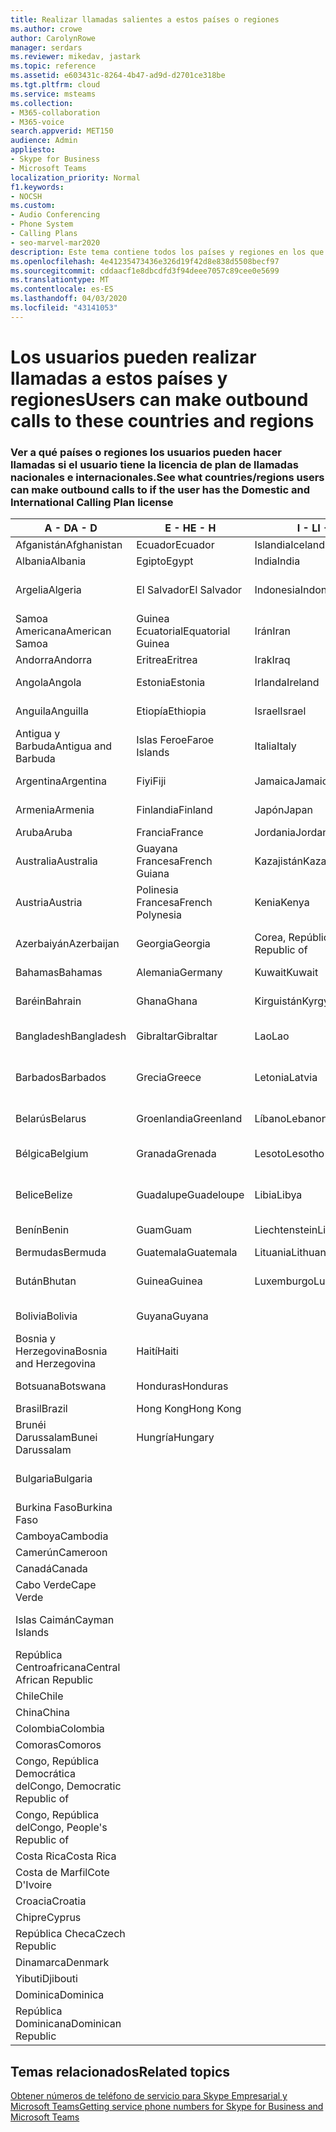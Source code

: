 ```yaml
---
title: Realizar llamadas salientes a estos países o regiones
ms.author: crowe
author: CarolynRowe
manager: serdars
ms.reviewer: mikedav, jastark
ms.topic: reference
ms.assetid: e603431c-8264-4b47-ad9d-d2701ce318be
ms.tgt.pltfrm: cloud
ms.service: msteams
ms.collection:
- M365-collaboration
- M365-voice
search.appverid: MET150
audience: Admin
appliesto:
- Skype for Business
- Microsoft Teams
localization_priority: Normal
f1.keywords:
- NOCSH
ms.custom:
- Audio Conferencing
- Phone System
- Calling Plans
- seo-marvel-mar2020
description: Este tema contiene todos los países y regiones en los que los usuarios pueden realizar llamadas si tienen un plan de llamadas.
ms.openlocfilehash: 4e41235473436e326d19f42d8e838d5508becf97
ms.sourcegitcommit: cddaacf1e8dbcdfd3f94deee7057c89cee0e5699
ms.translationtype: MT
ms.contentlocale: es-ES
ms.lasthandoff: 04/03/2020
ms.locfileid: "43141053"
---
```

# <a name="users-can-make-outbound-calls-to-these-countries-and-regions"></a><span data-ttu-id="6498c-103">Los usuarios pueden realizar llamadas a estos países y regiones</span><span class="sxs-lookup"><span data-stu-id="6498c-103">Users can make outbound calls to these countries and regions</span></span>

### <a name="see-what-countriesregions-users-can-make-outbound-calls-to-if-the-user-has-the-domestic-and-international-calling-plan-license"></a><span data-ttu-id="6498c-104">Ver a qué países o regiones los usuarios pueden hacer llamadas si el usuario tiene la licencia de plan de llamadas nacionales e internacionales.</span><span class="sxs-lookup"><span data-stu-id="6498c-104">See what countries/regions users can make outbound calls to if the user has the Domestic and International Calling Plan license</span></span>

|<span data-ttu-id="6498c-105">**A - D**</span><span class="sxs-lookup"><span data-stu-id="6498c-105">**A - D**</span></span>| <span data-ttu-id="6498c-106">**E - H**</span><span class="sxs-lookup"><span data-stu-id="6498c-106">**E - H**</span></span>|<span data-ttu-id="6498c-107">**I - L**</span><span class="sxs-lookup"><span data-stu-id="6498c-107">**I - L**</span></span>|<span data-ttu-id="6498c-108">**M - O**</span><span class="sxs-lookup"><span data-stu-id="6498c-108">**M - O**</span></span>|<span data-ttu-id="6498c-109">**P - S**</span><span class="sxs-lookup"><span data-stu-id="6498c-109">**P - S**</span></span>|<span data-ttu-id="6498c-110">**T - Z**</span><span class="sxs-lookup"><span data-stu-id="6498c-110">**T - Z**</span></span>|
---|---|---|---|---|---|
|<span data-ttu-id="6498c-111">Afganistán</span><span class="sxs-lookup"><span data-stu-id="6498c-111">Afghanistan</span></span>|<span data-ttu-id="6498c-112">Ecuador</span><span class="sxs-lookup"><span data-stu-id="6498c-112">Ecuador</span></span> |<span data-ttu-id="6498c-113">Islandia</span><span class="sxs-lookup"><span data-stu-id="6498c-113">Iceland</span></span> |<span data-ttu-id="6498c-114">Macao</span><span class="sxs-lookup"><span data-stu-id="6498c-114">Macau</span></span> |<span data-ttu-id="6498c-115">Pakistán</span><span class="sxs-lookup"><span data-stu-id="6498c-115">Pakistan</span></span> |<span data-ttu-id="6498c-116">Taiwán</span><span class="sxs-lookup"><span data-stu-id="6498c-116">Taiwan</span></span>   |
|<span data-ttu-id="6498c-117">Albania</span><span class="sxs-lookup"><span data-stu-id="6498c-117">Albania</span></span>|<span data-ttu-id="6498c-118">Egipto</span><span class="sxs-lookup"><span data-stu-id="6498c-118">Egypt</span></span> |<span data-ttu-id="6498c-119">India</span><span class="sxs-lookup"><span data-stu-id="6498c-119">India</span></span> |<span data-ttu-id="6498c-120">Macedonia</span><span class="sxs-lookup"><span data-stu-id="6498c-120">Macedonia</span></span> |<span data-ttu-id="6498c-121">Palaos</span><span class="sxs-lookup"><span data-stu-id="6498c-121">Palau</span></span> |<span data-ttu-id="6498c-122">Tayikistán</span><span class="sxs-lookup"><span data-stu-id="6498c-122">Tajikistan</span></span>   |
|<span data-ttu-id="6498c-123">Argelia</span><span class="sxs-lookup"><span data-stu-id="6498c-123">Algeria</span></span>|<span data-ttu-id="6498c-124">El Salvador</span><span class="sxs-lookup"><span data-stu-id="6498c-124">El Salvador</span></span> |<span data-ttu-id="6498c-125">Indonesia</span><span class="sxs-lookup"><span data-stu-id="6498c-125">Indonesia</span></span> |<span data-ttu-id="6498c-126">Malaui</span><span class="sxs-lookup"><span data-stu-id="6498c-126">Malawi</span></span> |<span data-ttu-id="6498c-127">Autoridad Nacional Palestina</span><span class="sxs-lookup"><span data-stu-id="6498c-127">Palestinian Authority</span></span> |<span data-ttu-id="6498c-128">Tanzania, República Unida de</span><span class="sxs-lookup"><span data-stu-id="6498c-128">Tanzania, United Republic of</span></span>  |
|<span data-ttu-id="6498c-129">Samoa Americana</span><span class="sxs-lookup"><span data-stu-id="6498c-129">American Samoa</span></span>|<span data-ttu-id="6498c-130">Guinea Ecuatorial</span><span class="sxs-lookup"><span data-stu-id="6498c-130">Equatorial Guinea</span></span> |<span data-ttu-id="6498c-131">Irán</span><span class="sxs-lookup"><span data-stu-id="6498c-131">Iran</span></span> |<span data-ttu-id="6498c-132">Malasia</span><span class="sxs-lookup"><span data-stu-id="6498c-132">Malaysia</span></span> |<span data-ttu-id="6498c-133">Panamá</span><span class="sxs-lookup"><span data-stu-id="6498c-133">Panama</span></span> | <span data-ttu-id="6498c-134">Tailandia</span><span class="sxs-lookup"><span data-stu-id="6498c-134">Thailand</span></span>   |
|<span data-ttu-id="6498c-135">Andorra</span><span class="sxs-lookup"><span data-stu-id="6498c-135">Andorra</span></span> |<span data-ttu-id="6498c-136">Eritrea</span><span class="sxs-lookup"><span data-stu-id="6498c-136">Eritrea</span></span> |<span data-ttu-id="6498c-137">Irak</span><span class="sxs-lookup"><span data-stu-id="6498c-137">Iraq</span></span> |<span data-ttu-id="6498c-138">Mali</span><span class="sxs-lookup"><span data-stu-id="6498c-138">Mali</span></span> |<span data-ttu-id="6498c-139">Paraguay</span><span class="sxs-lookup"><span data-stu-id="6498c-139">Paraguay</span></span> |<span data-ttu-id="6498c-140">Togo</span><span class="sxs-lookup"><span data-stu-id="6498c-140">Togo</span></span>   |
|<span data-ttu-id="6498c-141">Angola</span><span class="sxs-lookup"><span data-stu-id="6498c-141">Angola</span></span> |<span data-ttu-id="6498c-142">Estonia</span><span class="sxs-lookup"><span data-stu-id="6498c-142">Estonia</span></span> |<span data-ttu-id="6498c-143">Irlanda</span><span class="sxs-lookup"><span data-stu-id="6498c-143">Ireland</span></span> |<span data-ttu-id="6498c-144">Malta</span><span class="sxs-lookup"><span data-stu-id="6498c-144">Malta</span></span> |<span data-ttu-id="6498c-145">Perú</span><span class="sxs-lookup"><span data-stu-id="6498c-145">Peru</span></span> | <span data-ttu-id="6498c-146">Trinidad y Tobago</span><span class="sxs-lookup"><span data-stu-id="6498c-146">Trinidad and Tobago</span></span>  |
|<span data-ttu-id="6498c-147">Anguila</span><span class="sxs-lookup"><span data-stu-id="6498c-147">Anguilla</span></span> |<span data-ttu-id="6498c-148">Etiopía</span><span class="sxs-lookup"><span data-stu-id="6498c-148">Ethiopia</span></span> |<span data-ttu-id="6498c-149">Israel</span><span class="sxs-lookup"><span data-stu-id="6498c-149">Israel</span></span> |<span data-ttu-id="6498c-150">Islas Marshall</span><span class="sxs-lookup"><span data-stu-id="6498c-150">Marshall Islands</span></span> | <span data-ttu-id="6498c-151">Filipinas</span><span class="sxs-lookup"><span data-stu-id="6498c-151">Philippines</span></span> | <span data-ttu-id="6498c-152">Turquía</span><span class="sxs-lookup"><span data-stu-id="6498c-152">Turkey</span></span> |
|<span data-ttu-id="6498c-153">Antigua y Barbuda</span><span class="sxs-lookup"><span data-stu-id="6498c-153">Antigua and Barbuda</span></span> | <span data-ttu-id="6498c-154">Islas Feroe</span><span class="sxs-lookup"><span data-stu-id="6498c-154">Faroe Islands</span></span> |<span data-ttu-id="6498c-155">Italia</span><span class="sxs-lookup"><span data-stu-id="6498c-155">Italy</span></span> |<span data-ttu-id="6498c-156">Martinica</span><span class="sxs-lookup"><span data-stu-id="6498c-156">Martinique</span></span> |<span data-ttu-id="6498c-157">Polonia</span><span class="sxs-lookup"><span data-stu-id="6498c-157">Poland</span></span> |<span data-ttu-id="6498c-158">Turkmenistán</span><span class="sxs-lookup"><span data-stu-id="6498c-158">Turkmenistan</span></span> |
|<span data-ttu-id="6498c-159">Argentina</span><span class="sxs-lookup"><span data-stu-id="6498c-159">Argentina</span></span>|<span data-ttu-id="6498c-160">Fiyi</span><span class="sxs-lookup"><span data-stu-id="6498c-160">Fiji</span></span> |<span data-ttu-id="6498c-161">Jamaica</span><span class="sxs-lookup"><span data-stu-id="6498c-161">Jamaica</span></span> |<span data-ttu-id="6498c-162">Mauricio</span><span class="sxs-lookup"><span data-stu-id="6498c-162">Mauritius</span></span> |<span data-ttu-id="6498c-163">Portugal</span><span class="sxs-lookup"><span data-stu-id="6498c-163">Portugal</span></span> |<span data-ttu-id="6498c-164">Turcas y Caicos</span><span class="sxs-lookup"><span data-stu-id="6498c-164">Turks and Caicos</span></span>   |
|<span data-ttu-id="6498c-165">Armenia</span><span class="sxs-lookup"><span data-stu-id="6498c-165">Armenia</span></span> |<span data-ttu-id="6498c-166">Finlandia</span><span class="sxs-lookup"><span data-stu-id="6498c-166">Finland</span></span> |<span data-ttu-id="6498c-167">Japón</span><span class="sxs-lookup"><span data-stu-id="6498c-167">Japan</span></span> |<span data-ttu-id="6498c-168">Mayotte</span><span class="sxs-lookup"><span data-stu-id="6498c-168">Mayotte</span></span> | <span data-ttu-id="6498c-169">Puerto Rico</span><span class="sxs-lookup"><span data-stu-id="6498c-169">Puerto Rico</span></span> |<span data-ttu-id="6498c-170">Uganda</span><span class="sxs-lookup"><span data-stu-id="6498c-170">Uganda</span></span>  |
|<span data-ttu-id="6498c-171">Aruba</span><span class="sxs-lookup"><span data-stu-id="6498c-171">Aruba</span></span> |<span data-ttu-id="6498c-172">Francia</span><span class="sxs-lookup"><span data-stu-id="6498c-172">France</span></span> |<span data-ttu-id="6498c-173">Jordania</span><span class="sxs-lookup"><span data-stu-id="6498c-173">Jordan</span></span> |<span data-ttu-id="6498c-174">México</span><span class="sxs-lookup"><span data-stu-id="6498c-174">Mexico</span></span> |<span data-ttu-id="6498c-175">Catar</span><span class="sxs-lookup"><span data-stu-id="6498c-175">Qatar</span></span> | <span data-ttu-id="6498c-176">Ucrania</span><span class="sxs-lookup"><span data-stu-id="6498c-176">Ukraine</span></span>   |
|<span data-ttu-id="6498c-177">Australia</span><span class="sxs-lookup"><span data-stu-id="6498c-177">Australia</span></span> |<span data-ttu-id="6498c-178">Guayana Francesa</span><span class="sxs-lookup"><span data-stu-id="6498c-178">French Guiana</span></span> |<span data-ttu-id="6498c-179">Kazajistán</span><span class="sxs-lookup"><span data-stu-id="6498c-179">Kazakhstan</span></span> |<span data-ttu-id="6498c-180">Micronesia</span><span class="sxs-lookup"><span data-stu-id="6498c-180">Micronesia</span></span> |<span data-ttu-id="6498c-181">Reunión</span><span class="sxs-lookup"><span data-stu-id="6498c-181">Reunion</span></span> |<span data-ttu-id="6498c-182">Emiratos Árabes Unidos (E.A.U.)</span><span class="sxs-lookup"><span data-stu-id="6498c-182">United Arab Emirates (U.A.E)</span></span>  |
|<span data-ttu-id="6498c-183">Austria</span><span class="sxs-lookup"><span data-stu-id="6498c-183">Austria</span></span> |<span data-ttu-id="6498c-184">Polinesia Francesa</span><span class="sxs-lookup"><span data-stu-id="6498c-184">French Polynesia</span></span> |<span data-ttu-id="6498c-185">Kenia</span><span class="sxs-lookup"><span data-stu-id="6498c-185">Kenya</span></span> |<span data-ttu-id="6498c-186">Moldova, República de</span><span class="sxs-lookup"><span data-stu-id="6498c-186">Moldova, Republic of</span></span> |<span data-ttu-id="6498c-187">Rumania</span><span class="sxs-lookup"><span data-stu-id="6498c-187">Romania</span></span> |<span data-ttu-id="6498c-188">Reino Unido (RU)</span><span class="sxs-lookup"><span data-stu-id="6498c-188">United Kingdom (U.K.)</span></span> |
|<span data-ttu-id="6498c-189">Azerbaiyán</span><span class="sxs-lookup"><span data-stu-id="6498c-189">Azerbaijan</span></span> |<span data-ttu-id="6498c-190">Georgia</span><span class="sxs-lookup"><span data-stu-id="6498c-190">Georgia</span></span> |<span data-ttu-id="6498c-191">Corea, República de</span><span class="sxs-lookup"><span data-stu-id="6498c-191">Korea, Republic of</span></span> |<span data-ttu-id="6498c-192">Mónaco</span><span class="sxs-lookup"><span data-stu-id="6498c-192">Monaco</span></span> | <span data-ttu-id="6498c-193">Federación Rusa</span><span class="sxs-lookup"><span data-stu-id="6498c-193">Russian Federation</span></span> |<span data-ttu-id="6498c-194">Estados Unidos (EE. UU.)</span><span class="sxs-lookup"><span data-stu-id="6498c-194">United States (U.S.)</span></span>  |
|<span data-ttu-id="6498c-195">Bahamas</span><span class="sxs-lookup"><span data-stu-id="6498c-195">Bahamas</span></span> |<span data-ttu-id="6498c-196">Alemania</span><span class="sxs-lookup"><span data-stu-id="6498c-196">Germany</span></span> |<span data-ttu-id="6498c-197">Kuwait</span><span class="sxs-lookup"><span data-stu-id="6498c-197">Kuwait</span></span> |<span data-ttu-id="6498c-198">Mongolia</span><span class="sxs-lookup"><span data-stu-id="6498c-198">Mongolia</span></span> |<span data-ttu-id="6498c-199">Ruanda</span><span class="sxs-lookup"><span data-stu-id="6498c-199">Rwanda</span></span> | <span data-ttu-id="6498c-200">Uruguay</span><span class="sxs-lookup"><span data-stu-id="6498c-200">Uruguay</span></span> |
|<span data-ttu-id="6498c-201">Baréin</span><span class="sxs-lookup"><span data-stu-id="6498c-201">Bahrain</span></span> |<span data-ttu-id="6498c-202">Ghana</span><span class="sxs-lookup"><span data-stu-id="6498c-202">Ghana</span></span> |<span data-ttu-id="6498c-203">Kirguistán</span><span class="sxs-lookup"><span data-stu-id="6498c-203">Kyrgyzstan</span></span> |<span data-ttu-id="6498c-204">Montenegro</span><span class="sxs-lookup"><span data-stu-id="6498c-204">Montenegro</span></span> | <span data-ttu-id="6498c-205">San Cristóbal y Nieves</span><span class="sxs-lookup"><span data-stu-id="6498c-205">Saint Kitts and Nevis</span></span> |<span data-ttu-id="6498c-206">Uzbekistán</span><span class="sxs-lookup"><span data-stu-id="6498c-206">Uzbekistan</span></span>  |
|<span data-ttu-id="6498c-207">Bangladesh</span><span class="sxs-lookup"><span data-stu-id="6498c-207">Bangladesh</span></span> |<span data-ttu-id="6498c-208">Gibraltar</span><span class="sxs-lookup"><span data-stu-id="6498c-208">Gibraltar</span></span> |<span data-ttu-id="6498c-209">Lao</span><span class="sxs-lookup"><span data-stu-id="6498c-209">Lao</span></span> |<span data-ttu-id="6498c-210">Montserrat</span><span class="sxs-lookup"><span data-stu-id="6498c-210">Montserrat</span></span> | <span data-ttu-id="6498c-211">Santa Lucía</span><span class="sxs-lookup"><span data-stu-id="6498c-211">Saint Lucia</span></span> |<span data-ttu-id="6498c-212">Estado de la Ciudad del Vaticano</span><span class="sxs-lookup"><span data-stu-id="6498c-212">Vatican City State</span></span>  |
|<span data-ttu-id="6498c-213">Barbados</span><span class="sxs-lookup"><span data-stu-id="6498c-213">Barbados</span></span> |<span data-ttu-id="6498c-214">Grecia</span><span class="sxs-lookup"><span data-stu-id="6498c-214">Greece</span></span> |<span data-ttu-id="6498c-215">Letonia</span><span class="sxs-lookup"><span data-stu-id="6498c-215">Latvia</span></span> |<span data-ttu-id="6498c-216">Marruecos</span><span class="sxs-lookup"><span data-stu-id="6498c-216">Morocco</span></span> |<span data-ttu-id="6498c-217">San Vicente y las Granadinas</span><span class="sxs-lookup"><span data-stu-id="6498c-217">Saint Vincent and the Grenadines</span></span> |<span data-ttu-id="6498c-218">Venezuela</span><span class="sxs-lookup"><span data-stu-id="6498c-218">Venezuela</span></span>   |
|<span data-ttu-id="6498c-219">Belarús</span><span class="sxs-lookup"><span data-stu-id="6498c-219">Belarus</span></span> |<span data-ttu-id="6498c-220">Groenlandia</span><span class="sxs-lookup"><span data-stu-id="6498c-220">Greenland</span></span> |<span data-ttu-id="6498c-221">Líbano</span><span class="sxs-lookup"><span data-stu-id="6498c-221">Lebanon</span></span> |<span data-ttu-id="6498c-222">Mozambique</span><span class="sxs-lookup"><span data-stu-id="6498c-222">Mozambique</span></span> | <span data-ttu-id="6498c-223">San Marino</span><span class="sxs-lookup"><span data-stu-id="6498c-223">San Marino</span></span> |<span data-ttu-id="6498c-224">Vietnam</span><span class="sxs-lookup"><span data-stu-id="6498c-224">Viet Nam</span></span>  |
|<span data-ttu-id="6498c-225">Bélgica</span><span class="sxs-lookup"><span data-stu-id="6498c-225">Belgium</span></span> |<span data-ttu-id="6498c-226">Granada</span><span class="sxs-lookup"><span data-stu-id="6498c-226">Grenada</span></span> |<span data-ttu-id="6498c-227">Lesoto</span><span class="sxs-lookup"><span data-stu-id="6498c-227">Lesotho</span></span> |<span data-ttu-id="6498c-228">Myanmar</span><span class="sxs-lookup"><span data-stu-id="6498c-228">Myanmar</span></span> | <span data-ttu-id="6498c-229">Arabia Saudí</span><span class="sxs-lookup"><span data-stu-id="6498c-229">Saudi Arabia</span></span> | <span data-ttu-id="6498c-230">Islas Vírgenes (Reino Unido)</span><span class="sxs-lookup"><span data-stu-id="6498c-230">Virgin Islands (British)</span></span> |
|<span data-ttu-id="6498c-231">Belice</span><span class="sxs-lookup"><span data-stu-id="6498c-231">Belize</span></span> |<span data-ttu-id="6498c-232">Guadalupe</span><span class="sxs-lookup"><span data-stu-id="6498c-232">Guadeloupe</span></span> |<span data-ttu-id="6498c-233">Libia</span><span class="sxs-lookup"><span data-stu-id="6498c-233">Libya</span></span> |<span data-ttu-id="6498c-234">Namibia</span><span class="sxs-lookup"><span data-stu-id="6498c-234">Namibia</span></span> |<span data-ttu-id="6498c-235">Senegal</span><span class="sxs-lookup"><span data-stu-id="6498c-235">Senegal</span></span> | <span data-ttu-id="6498c-236">Islas Vírgenes (Estados Unidos)</span><span class="sxs-lookup"><span data-stu-id="6498c-236">Virgin Islands (U.S.)</span></span>  |
|<span data-ttu-id="6498c-237">Benín</span><span class="sxs-lookup"><span data-stu-id="6498c-237">Benin</span></span> |<span data-ttu-id="6498c-238">Guam</span><span class="sxs-lookup"><span data-stu-id="6498c-238">Guam</span></span> |<span data-ttu-id="6498c-239">Liechtenstein</span><span class="sxs-lookup"><span data-stu-id="6498c-239">Liechtenstein</span></span> |<span data-ttu-id="6498c-240">Nepal</span><span class="sxs-lookup"><span data-stu-id="6498c-240">Nepal</span></span> | <span data-ttu-id="6498c-241">Serbia</span><span class="sxs-lookup"><span data-stu-id="6498c-241">Serbia</span></span> | <span data-ttu-id="6498c-242">Wallis y Futuna</span><span class="sxs-lookup"><span data-stu-id="6498c-242">Wallis and Futuna Islands</span></span>  |
|<span data-ttu-id="6498c-243">Bermudas</span><span class="sxs-lookup"><span data-stu-id="6498c-243">Bermuda</span></span> |<span data-ttu-id="6498c-244">Guatemala</span><span class="sxs-lookup"><span data-stu-id="6498c-244">Guatemala</span></span> |<span data-ttu-id="6498c-245">Lituania</span><span class="sxs-lookup"><span data-stu-id="6498c-245">Lithuania</span></span> |<span data-ttu-id="6498c-246">Países Bajos</span><span class="sxs-lookup"><span data-stu-id="6498c-246">Netherlands</span></span> |<span data-ttu-id="6498c-247">Singapur</span><span class="sxs-lookup"><span data-stu-id="6498c-247">Singapore</span></span> |<span data-ttu-id="6498c-248">Yemen</span><span class="sxs-lookup"><span data-stu-id="6498c-248">Yemen</span></span> |
|<span data-ttu-id="6498c-249">Bután</span><span class="sxs-lookup"><span data-stu-id="6498c-249">Bhutan</span></span> |<span data-ttu-id="6498c-250">Guinea</span><span class="sxs-lookup"><span data-stu-id="6498c-250">Guinea</span></span> |<span data-ttu-id="6498c-251">Luxemburgo</span><span class="sxs-lookup"><span data-stu-id="6498c-251">Luxembourg</span></span> |<span data-ttu-id="6498c-252">Antillas Neerlandesas</span><span class="sxs-lookup"><span data-stu-id="6498c-252">Netherlands Antilles</span></span> |<span data-ttu-id="6498c-253">Eslovaquia</span><span class="sxs-lookup"><span data-stu-id="6498c-253">Slovakia</span></span> |<span data-ttu-id="6498c-254">Zambia</span><span class="sxs-lookup"><span data-stu-id="6498c-254">Zambia</span></span>  |
|<span data-ttu-id="6498c-255">Bolivia</span><span class="sxs-lookup"><span data-stu-id="6498c-255">Bolivia</span></span> |<span data-ttu-id="6498c-256">Guyana</span><span class="sxs-lookup"><span data-stu-id="6498c-256">Guyana</span></span>| |<span data-ttu-id="6498c-257">Nueva Caledonia</span><span class="sxs-lookup"><span data-stu-id="6498c-257">New Caledonia</span></span> |<span data-ttu-id="6498c-258">Eslovenia</span><span class="sxs-lookup"><span data-stu-id="6498c-258">Slovenia</span></span> |<span data-ttu-id="6498c-259">Zimbabue</span><span class="sxs-lookup"><span data-stu-id="6498c-259">Zimbabwe</span></span> |
|<span data-ttu-id="6498c-260">Bosnia y Herzegovina</span><span class="sxs-lookup"><span data-stu-id="6498c-260">Bosnia and Herzegovina</span></span> |<span data-ttu-id="6498c-261">Haití</span><span class="sxs-lookup"><span data-stu-id="6498c-261">Haiti</span></span> ||<span data-ttu-id="6498c-262">Nueva Zelanda</span><span class="sxs-lookup"><span data-stu-id="6498c-262">New Zealand</span></span> |<span data-ttu-id="6498c-263">Sudáfrica</span><span class="sxs-lookup"><span data-stu-id="6498c-263">South Africa</span></span> | 
|<span data-ttu-id="6498c-264">Botsuana</span><span class="sxs-lookup"><span data-stu-id="6498c-264">Botswana</span></span> |<span data-ttu-id="6498c-265">Honduras</span><span class="sxs-lookup"><span data-stu-id="6498c-265">Honduras</span></span> ||<span data-ttu-id="6498c-266">Nicaragua</span><span class="sxs-lookup"><span data-stu-id="6498c-266">Nicaragua</span></span> |<span data-ttu-id="6498c-267">Sudán del Sur</span><span class="sxs-lookup"><span data-stu-id="6498c-267">South Sudan</span></span> |
|<span data-ttu-id="6498c-268">Brasil</span><span class="sxs-lookup"><span data-stu-id="6498c-268">Brazil</span></span> |<span data-ttu-id="6498c-269">Hong Kong</span><span class="sxs-lookup"><span data-stu-id="6498c-269">Hong Kong</span></span> ||<span data-ttu-id="6498c-270">Níger</span><span class="sxs-lookup"><span data-stu-id="6498c-270">Niger</span></span> |<span data-ttu-id="6498c-271">España</span><span class="sxs-lookup"><span data-stu-id="6498c-271">Spain</span></span> | 
|<span data-ttu-id="6498c-272">Brunéi Darussalam</span><span class="sxs-lookup"><span data-stu-id="6498c-272">Bunei Darussalam</span></span> |<span data-ttu-id="6498c-273">Hungría</span><span class="sxs-lookup"><span data-stu-id="6498c-273">Hungary</span></span> ||<span data-ttu-id="6498c-274">Nigeria</span><span class="sxs-lookup"><span data-stu-id="6498c-274">Nigeria</span></span> |<span data-ttu-id="6498c-275">Sri Lanka</span><span class="sxs-lookup"><span data-stu-id="6498c-275">Sri Lanka</span></span> | 
|<span data-ttu-id="6498c-276">Bulgaria</span><span class="sxs-lookup"><span data-stu-id="6498c-276">Bulgaria</span></span> |||<span data-ttu-id="6498c-277">Islas Marianas del Norte</span><span class="sxs-lookup"><span data-stu-id="6498c-277">Northern Mariana Islands</span></span> |<span data-ttu-id="6498c-278">San Pedro y Miquelón</span><span class="sxs-lookup"><span data-stu-id="6498c-278">St. Pierre and Miquelon</span></span> |
|<span data-ttu-id="6498c-279">Burkina Faso</span><span class="sxs-lookup"><span data-stu-id="6498c-279">Burkina Faso</span></span> |||<span data-ttu-id="6498c-280">Noruega</span><span class="sxs-lookup"><span data-stu-id="6498c-280">Norway</span></span> |<span data-ttu-id="6498c-281">Sudán</span><span class="sxs-lookup"><span data-stu-id="6498c-281">Sudan</span></span> |
|<span data-ttu-id="6498c-282">Camboya</span><span class="sxs-lookup"><span data-stu-id="6498c-282">Cambodia</span></span> |||<span data-ttu-id="6498c-283">Omán</span><span class="sxs-lookup"><span data-stu-id="6498c-283">Oman</span></span> |<span data-ttu-id="6498c-284">Surinam</span><span class="sxs-lookup"><span data-stu-id="6498c-284">Suriname</span></span> | 
|<span data-ttu-id="6498c-285">Camerún</span><span class="sxs-lookup"><span data-stu-id="6498c-285">Cameroon</span></span> ||||<span data-ttu-id="6498c-286">Suazilandia</span><span class="sxs-lookup"><span data-stu-id="6498c-286">Swaziland</span></span> |
|<span data-ttu-id="6498c-287">Canadá</span><span class="sxs-lookup"><span data-stu-id="6498c-287">Canada</span></span> ||||<span data-ttu-id="6498c-288">Suecia</span><span class="sxs-lookup"><span data-stu-id="6498c-288">Sweden</span></span> | 
|<span data-ttu-id="6498c-289">Cabo Verde</span><span class="sxs-lookup"><span data-stu-id="6498c-289">Cape Verde</span></span> ||||<span data-ttu-id="6498c-290">Suiza</span><span class="sxs-lookup"><span data-stu-id="6498c-290">Switzerland</span></span> |
|<span data-ttu-id="6498c-291">Islas Caimán</span><span class="sxs-lookup"><span data-stu-id="6498c-291">Cayman Islands</span></span> ||||<span data-ttu-id="6498c-292">República Árabe Siria</span><span class="sxs-lookup"><span data-stu-id="6498c-292">Syrian Arab Republic</span></span> |
|<span data-ttu-id="6498c-293">República Centroafricana</span><span class="sxs-lookup"><span data-stu-id="6498c-293">Central African Republic</span></span> |
|<span data-ttu-id="6498c-294">Chile</span><span class="sxs-lookup"><span data-stu-id="6498c-294">Chile</span></span> |
|<span data-ttu-id="6498c-295">China</span><span class="sxs-lookup"><span data-stu-id="6498c-295">China</span></span> |
|<span data-ttu-id="6498c-296">Colombia</span><span class="sxs-lookup"><span data-stu-id="6498c-296">Colombia</span></span> |
|<span data-ttu-id="6498c-297">Comoras</span><span class="sxs-lookup"><span data-stu-id="6498c-297">Comoros</span></span> |
|<span data-ttu-id="6498c-298">Congo, República Democrática del</span><span class="sxs-lookup"><span data-stu-id="6498c-298">Congo, Democratic Republic of</span></span> |
|<span data-ttu-id="6498c-299">Congo, República del</span><span class="sxs-lookup"><span data-stu-id="6498c-299">Congo, People's Republic of</span></span> |
|<span data-ttu-id="6498c-300">Costa Rica</span><span class="sxs-lookup"><span data-stu-id="6498c-300">Costa Rica</span></span> |
|<span data-ttu-id="6498c-301">Costa de Marfil</span><span class="sxs-lookup"><span data-stu-id="6498c-301">Cote D'Ivoire</span></span> |
|<span data-ttu-id="6498c-302">Croacia</span><span class="sxs-lookup"><span data-stu-id="6498c-302">Croatia</span></span> |
|<span data-ttu-id="6498c-303">Chipre</span><span class="sxs-lookup"><span data-stu-id="6498c-303">Cyprus</span></span> |
|<span data-ttu-id="6498c-304">República Checa</span><span class="sxs-lookup"><span data-stu-id="6498c-304">Czech Republic</span></span> |
|<span data-ttu-id="6498c-305">Dinamarca</span><span class="sxs-lookup"><span data-stu-id="6498c-305">Denmark</span></span> |
|<span data-ttu-id="6498c-306">Yibuti</span><span class="sxs-lookup"><span data-stu-id="6498c-306">Djibouti</span></span> |
|<span data-ttu-id="6498c-307">Dominica</span><span class="sxs-lookup"><span data-stu-id="6498c-307">Dominica</span></span> |
|<span data-ttu-id="6498c-308">República Dominicana</span><span class="sxs-lookup"><span data-stu-id="6498c-308">Dominican Republic</span></span> |

## <a name="related-topics"></a><span data-ttu-id="6498c-309">Temas relacionados</span><span class="sxs-lookup"><span data-stu-id="6498c-309">Related topics</span></span>

[<span data-ttu-id="6498c-310">Obtener números de teléfono de servicio para Skype Empresarial y Microsoft Teams</span><span class="sxs-lookup"><span data-stu-id="6498c-310">Getting service phone numbers for Skype for Business and Microsoft Teams</span></span>](/microsoftteams/getting-service-phone-numbers)

  
 
